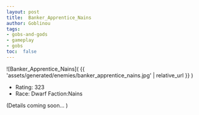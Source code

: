 ```yaml
---
layout: post
title:  Banker_Apprentice_Nains
author: Goblinou
tags:
- gobs-and-gods
- gameplay
- gobs
toc:  false
---
```


![Banker_Apprentice_Nains]( {{ 'assets/generated/enemies/banker_apprentice_nains.jpg' | relative_url }} )
- Rating: 323
- Race: Dwarf  Faction:Nains

(Details coming soon... )
